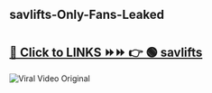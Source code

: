 
 ## savlifts-Only-Fans-Leaked

# <h2><a href="https://clipsfans.com/savlifts&ref=git">🔗 Click to LINKS ⏩⏩ 👉 🟢 savlifts </a></h2>

<a href="https://clipsfans.com/savlifts&ref=git" rel="nofollow" data-target="animated-image.originalLink"><img src="https://i.ibb.co.com/xMMVF88/686577567.gif" alt="Viral Video Original" style="max-width: 100%; display: inline-block;" data-target="animated-image.originalImage"></a>
